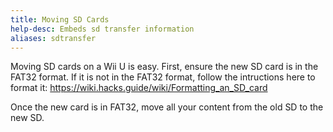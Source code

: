 ```yaml
---
title: Moving SD Cards
help-desc: Embeds sd transfer information
aliases: sdtransfer
---
```


Moving SD cards on a Wii U is easy.
First, ensure the new SD card is in the FAT32 format.
If it is not in the FAT32 format, follow the intructions here to format it:
https://wiki.hacks.guide/wiki/Formatting_an_SD_card

Once the new card is in FAT32, move all your content from the old SD to the new SD.
